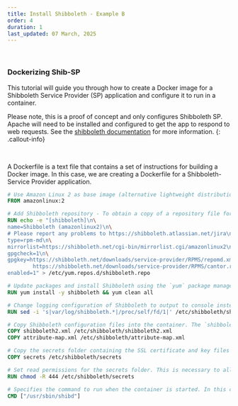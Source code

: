 ```yaml
---
title: Install Shibboleth - Example B
order: 4
duration: 1
last_updated: 07 March, 2025
---
```


<br>

### Dockerizing Shib-SP

This tutorial will guide you through how to create a Docker image for a Shibboleth Service Provider (SP) application and configure it to run in a container.

Please note, this is a proof of concept and only configures Shibboleth SP. Apache will need to be installed and configured to get the app to respond to web requests. See the [shibboleth documentation](https://shibboleth.atlassian.net/wiki/spaces/SP3/pages/2065335062/Apache) for more information.
{: .callout-info}

<br>

A Dockerfile is a text file that contains a set of instructions for building a Docker image. In this case, we are creating a Dockerfile for a Shibboleth-Service Provider application.

```dockerfile
# Use Amazon Linux 2 as base image (alternative lightweight distributions include Debian, CentOS, Fedora or Ubuntu).
FROM amazonlinux:2

# Add Shibboleth repository - To obtain a copy of a repository file for your system, visit https://shibboleth.net/downloads/service-provider/RPMS/ and select the appropriate platform.
RUN echo -e "[shibboleth]\n\
name=Shibboleth (amazonlinux2)\n\
# Please report any problems to https://shibboleth.atlassian.net/jira\n\
type=rpm-md\n\
mirrorlist=https://shibboleth.net/cgi-bin/mirrorlist.cgi/amazonlinux2\n\
gpgcheck=1\n\
gpgkey=https://shibboleth.net/downloads/service-provider/RPMS/repomd.xml.key\n\
        https://shibboleth.net/downloads/service-provider/RPMS/cantor.repomd.xml.key\n\
enabled=1" > /etc/yum.repos.d/shibboleth.repo

# Update packages and install Shibboleth using the `yum` package manager. `yum clean all` cleans up the package cache after the installation reducing the size of the resulting Docker image.
RUN yum install -y shibboleth && yum clean all

# Change logging configuration of Shibboleth to output to console instead of a file. This is useful for viewing Shibboleth errors when running the container.
RUN sed -i 's|var/log/shibboleth.*|/proc/self/fd/1|' /etc/shibboleth/shibd.logger

# Copy Shibboleth configuration files into the container. The `shibboleth2.xml` file contains the Shibboleth configuration settings, while the `attribute-map.xml` file contains the attribute mapping rules.
COPY shibboleth2.xml /etc/shibboleth/shibboleth2.xml
COPY attribute-map.xml /etc/shibboleth/attribute-map.xml

# Copy the secrets folder containing the SSL certificate and key files required for Shibboleth to communicate securely with the Identity Provider.
COPY secrets /etc/shibboleth/secrets

# Set read permissions for the secrets folder. This is necessary to allow Shibboleth to read the SSL certificate and key files.
RUN chmod -R 444 /etc/shibboleth/secrets

# Specifies the command to run when the container is started. In this case, the Shibboleth daemon (`shibd`) is started.
CMD ["/usr/sbin/shibd"]
```